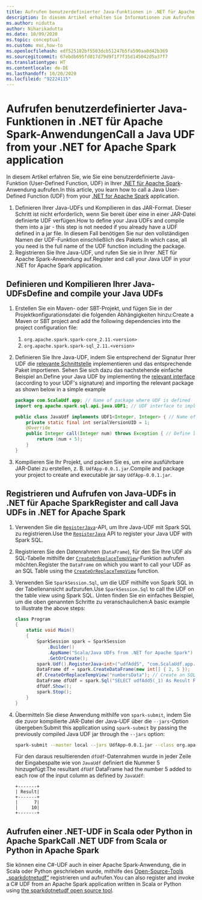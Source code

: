 ```yaml
---
title: Aufrufen benutzerdefinierter Java-Funktionen in .NET für Apache Spark-Anwendungen
description: In diesem Artikel erhalten Sie Informationen zum Aufrufen benutzerdefinierter Java-Funktionen in einer .NET für Apache Spark-Anwendung.
ms.author: nidutta
author: Niharikadutta
ms.date: 10/09/2020
ms.topic: conceptual
ms.custom: mvc,how-to
ms.openlocfilehash: edf525102bf5503dcb51247b5fa590aa0d42b369
ms.sourcegitcommit: 67ebdb695fd017d79d9f1f7f35d145042d5a37f7
ms.translationtype: HT
ms.contentlocale: de-DE
ms.lasthandoff: 10/20/2020
ms.locfileid: "92224115"
---
```

# <a name="call-a-java-udf-from-your-net-for-apache-spark-application"></a><span data-ttu-id="65d53-103">Aufrufen benutzerdefinierter Java-Funktionen in .NET für Apache Spark-Anwendungen</span><span class="sxs-lookup"><span data-stu-id="65d53-103">Call a Java UDF from your .NET for Apache Spark application</span></span>

<span data-ttu-id="65d53-104">In diesem Artikel erfahren Sie, wie Sie eine benutzerdefinierte Java-Funktion (User-Defined Function, UDF) in Ihrer [.NET für Apache Spark](https://github.com/dotnet/spark)-Anwendung aufrufen.</span><span class="sxs-lookup"><span data-stu-id="65d53-104">In this article, you learn how to call a Java User-Defined Function (UDF) from your [.NET for Apache Spark](https://github.com/dotnet/spark) application.</span></span>

1. <span data-ttu-id="65d53-105">Definieren Ihrer Java-UDFs und Kompilieren in das JAR-Format. Dieser Schritt ist nicht erforderlich, wenn Sie bereit über eine in einer JAR-Datei definierte UDF verfügen.</span><span class="sxs-lookup"><span data-stu-id="65d53-105">How to define your Java UDFs and compile them into a jar - this step is not needed if you already have a UDF defined in a jar file.</span></span> <span data-ttu-id="65d53-106">In diesem Fall benötigen Sie nur den vollständigen Namen der UDF-Funktion einschließlich des Pakets.</span><span class="sxs-lookup"><span data-stu-id="65d53-106">In which case, all you need is the full name of the UDF function including the package.</span></span>
2. <span data-ttu-id="65d53-107">Registrieren Sie Ihre Java-UDF, und rufen Sie sie in Ihrer .NET für Apache Spark-Anwendung auf.</span><span class="sxs-lookup"><span data-stu-id="65d53-107">Register and call your Java UDF in your .NET for Apache Spark application.</span></span>

## <a name="define-and-compile-your-java-udfs"></a><span data-ttu-id="65d53-108">Definieren und Kompilieren Ihrer Java-UDFs</span><span class="sxs-lookup"><span data-stu-id="65d53-108">Define and compile your Java UDFs</span></span>

1. <span data-ttu-id="65d53-109">Erstellen Sie ein Maven- oder SBT-Projekt, und fügen Sie in der Projektkonfigurationsdatei die folgenden Abhängigkeiten hinzu:</span><span class="sxs-lookup"><span data-stu-id="65d53-109">Create a Maven or SBT project and add the following dependencies into the project configuration file:</span></span>
    1. `org.apache.spark.spark-core_2.11.<version>`
    2. `org.apache.spark.spark-sql_2.11.<version>`
2. <span data-ttu-id="65d53-110">Definieren Sie Ihre Java-UDF, indem Sie entsprechend der Signatur Ihrer UDF die [relevante Schnittstelle](https://github.com/apache/spark/blob/master/sql/core/src/main/java/org/apache/spark/sql/api/java/UDF1.java) implementieren und das entsprechende Paket importieren. Sehen Sie sich dazu das nachstehende einfache Beispiel an.</span><span class="sxs-lookup"><span data-stu-id="65d53-110">Define your Java UDF by implementing the [relevant interface](https://github.com/apache/spark/blob/master/sql/core/src/main/java/org/apache/spark/sql/api/java/UDF1.java) (according to your UDF's signature) and importing the relevant package as shown below in a simple example</span></span>

    ```java
    package com.ScalaUdf.app; // Name of package where UDF is defined
    import org.apache.spark.sql.api.java.UDF1; // UDF interface to implement

    public class JavaUdf implements UDF1<Integer, Integer> { // Name of the Java UDF
        private static final int serialVersionUID = 1;
        @Override
        public Integer call(Integer num) throws Exception { // Define logic of UDF
            return (num + 5);
        }
    }
    ```

3. <span data-ttu-id="65d53-111">Kompilieren Sie Ihr Projekt, und packen Sie es, um eine ausführbare JAR-Datei zu erstellen, z. B. `UdfApp-0.0.1.jar`.</span><span class="sxs-lookup"><span data-stu-id="65d53-111">Compile and package your project to create and executable jar say `UdfApp-0.0.1.jar`.</span></span>

## <a name="register-and-call-java-udfs-in-net-for-apache-spark"></a><span data-ttu-id="65d53-112">Registrieren und Aufrufen von Java-UDFs in .NET für Apache Spark</span><span class="sxs-lookup"><span data-stu-id="65d53-112">Register and call Java UDFs in .NET for Apache Spark</span></span>

1. <span data-ttu-id="65d53-113">Verwenden Sie die [`RegisterJava`](https://github.com/dotnet/spark/blob/8dcdcdc7c60d5f42cba5a90f1346d854ab5bf7bb/src/csharp/Microsoft.Spark/Sql/UDFRegistration.cs#L424)-API, um Ihre Java-UDF mit Spark SQL zu registrieren.</span><span class="sxs-lookup"><span data-stu-id="65d53-113">Use the [`RegisterJava`](https://github.com/dotnet/spark/blob/8dcdcdc7c60d5f42cba5a90f1346d854ab5bf7bb/src/csharp/Microsoft.Spark/Sql/UDFRegistration.cs#L424) API to register your Java UDF with Spark SQL.</span></span>
2. <span data-ttu-id="65d53-114">Registrieren Sie den Datenrahmen (`DataFrame`), für den Sie Ihre UDF als SQL-Tabelle mithilfe der [`CreateOrReplaceTempView`](https://github.com/dotnet/spark/blob/master/src/csharp/Microsoft.Spark/Sql/DataFrame.cs#L982)-Funktion aufrufen möchten.</span><span class="sxs-lookup"><span data-stu-id="65d53-114">Register the `DataFrame` on which you want to call your UDF as an SQL Table using the [`CreateOrReplaceTempView`](https://github.com/dotnet/spark/blob/master/src/csharp/Microsoft.Spark/Sql/DataFrame.cs#L982) function.</span></span>
3. <span data-ttu-id="65d53-115">Verwenden Sie `SparkSession.Sql`, um die UDF mithilfe von Spark SQL in der Tabellenansicht aufzurufen.</span><span class="sxs-lookup"><span data-stu-id="65d53-115">Use `SparkSession.Sql` to call the UDF on the table view using Spark SQL.</span></span>
<span data-ttu-id="65d53-116">Unten finden Sie ein einfaches Beispiel, um die oben genannten Schritte zu veranschaulichen:</span><span class="sxs-lookup"><span data-stu-id="65d53-116">A basic example to illustrate the above steps:</span></span>

    ```csharp
    class Program
    {
        static void Main()
        {
            SparkSession spark = SparkSession
                .Builder()
                .AppName("Scala/Java UDFs from .NET for Apache Spark")
                .GetOrCreate();
            spark.Udf().RegisterJava<int>("udfAdd5", "com.ScalaUdf.app.JavaUdf"); // Register your Java UDF as 'udfAdd5'
            DataFrame df = spark.CreateDataFrame(new int[] { 2, 5 });
            df.CreateOrReplaceTempView("numbersData"); // Create an SQL table from the DataFrame `df`
            DataFrame dfUdf = spark.Sql("SELECT udfAdd5(_1) As Result FROM numbersData"); // Call the registered UDF on the table
            dfUdf.Show();
            spark.Stop();
        }
    }
    ```

4. <span data-ttu-id="65d53-117">Übermitteln Sie diese Anwendung mithilfe von `spark-submit`, indem Sie die zuvor kompilierte JAR-Datei der Java-UDF über die `--jars`-Option übergeben:</span><span class="sxs-lookup"><span data-stu-id="65d53-117">Submit this application using `spark-submit` by passing the previously compiled Java UDF jar through the `--jars` option:</span></span>

    ```bash
    spark-submit --master local --jars UdfApp-0.0.1.jar --class org.apache.spark.deploy.dotnet.DotnetRunner microsoft-spark-3.0.x-0.12.1.jar InterRuntimeUDFs.exe
    ```

    <span data-ttu-id="65d53-118">Für den daraus resultierenden `dfUdf`-Datenrahmen wurde in jeder Zeile der Eingabespalte wie von `JavaUdf` definiert die Nummer 5 hinzugefügt:</span><span class="sxs-lookup"><span data-stu-id="65d53-118">The resultant `dfUdf` DataFrame had the number 5 added to each row of the input column as defined by `JavaUdf`:</span></span>

    ```text
    +-------+
    | Result|
    +-------+
    |      7|
    |     10|
    +-------+
    ```

## <a name="call-net-udf-from-scala-or-python-in-apache-spark"></a><span data-ttu-id="65d53-119">Aufrufen einer .NET-UDF in Scala oder Python in Apache Spark</span><span class="sxs-lookup"><span data-stu-id="65d53-119">Call .NET UDF from Scala or Python in Apache Spark</span></span>

<span data-ttu-id="65d53-120">Sie können eine C#-UDF auch in einer Apache Spark-Anwendung, die in Scala oder Python geschrieben wurde, mithilfe des [Open-Source-Tools „sparkdotnetudf“](https://github.com/imback82/sparkdotnetudf) registrieren und aufrufen.</span><span class="sxs-lookup"><span data-stu-id="65d53-120">You can also register and invoke a C# UDF from an Apache Spark application written in Scala or Python using [the sparkdotnetudf open source tool](https://github.com/imback82/sparkdotnetudf).</span></span>
